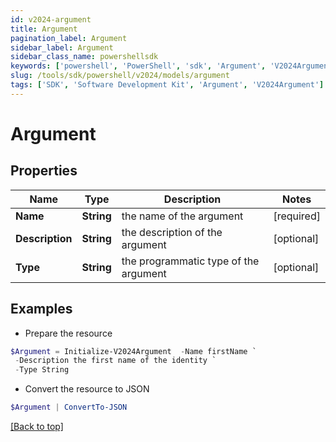 ```yaml
---
id: v2024-argument
title: Argument
pagination_label: Argument
sidebar_label: Argument
sidebar_class_name: powershellsdk
keywords: ['powershell', 'PowerShell', 'sdk', 'Argument', 'V2024Argument'] 
slug: /tools/sdk/powershell/v2024/models/argument
tags: ['SDK', 'Software Development Kit', 'Argument', 'V2024Argument']
---
```



# Argument

## Properties

Name | Type | Description | Notes
------------ | ------------- | ------------- | -------------
**Name** | **String** | the name of the argument | [required]
**Description** | **String** | the description of the argument | [optional] 
**Type** | **String** | the programmatic type of the argument | [optional] 

## Examples

- Prepare the resource
```powershell
$Argument = Initialize-V2024Argument  -Name firstName `
 -Description the first name of the identity `
 -Type String
```

- Convert the resource to JSON
```powershell
$Argument | ConvertTo-JSON
```


[[Back to top]](#) 

